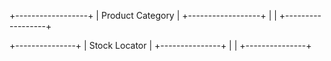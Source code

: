 +------------------+
| Product Category |
+------------------+
|                  |
+------------------+

+---------------+
| Stock Locator |
+---------------+
|               |
+---------------+
